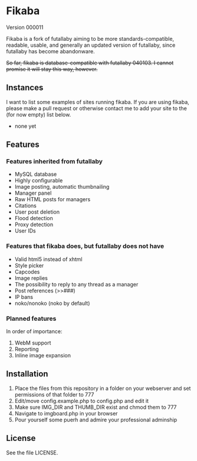 # Fikaba 
Version 000011

Fikaba is a fork of futallaby aiming to be more standards-compatible, readable, usable, and generally an updated version of futallaby, since futallaby has become abandonware.

~~So far, fikaba is database-compatible with futallaby 040103. I cannot promise it will stay this way, however.~~

## Instances
I want to list some examples of sites running fikaba. If you are using fikaba, please make a pull request or otherwise contact me to add your site to the (for now empty) list below.

* none yet

## Features
### Features inherited from futallaby
* MySQL database
* Highly configurable
* Image posting, automatic thumbnailing
* Manager panel
* Raw HTML posts for managers
* Citations
* User post deletion
* Flood detection
* Proxy detection
* User IDs

### Features that fikaba does, but futallaby does not have
* Valid html5 instead of xhtml
* Style picker
* Capcodes
* Image replies
* The possibility to reply to any thread as a manager
* Post references (>>###)
* IP bans
* noko/nonoko (noko by default)

### Planned features
In order of importance:

1. WebM support
2. Reporting
3. Inline image expansion

## Installation
1. Place the files from this repository in a folder on your webserver and set permissions of that folder to 777
2. Edit/move config.example.php to config.php and edit it
3. Make sure IMG\_DIR and THUMB\_DIR exist and chmod them to 777
4. Navigate to imgboard.php in your browser
5. Pour yourself some puerh and admire your professional adminship

## License
See the file LICENSE.
